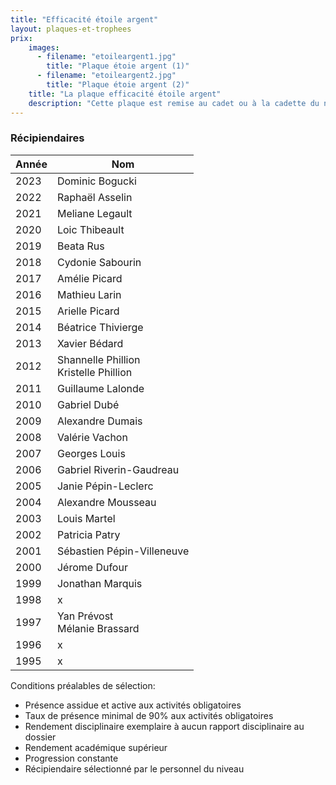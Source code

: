 ```yaml
---
title: "Efficacité étoile argent"
layout: plaques-et-trophees
prix: 
    images:
      - filename: "etoileargent1.jpg"
        title: "Plaque étoie argent (1)"
      - filename: "etoileargent2.jpg"
        title: "Plaque étoie argent (2)"
    title: "La plaque efficacité étoile argent"
    description: "Cette plaque est remise au cadet ou à la cadette du niveau étoile argent s'étant le plus distingué par ses qualités d'instructeur, par sa participation aux activités et par son esprit d'équipe."
---
```


### Récipiendaires

| Année | Nom |
| --- | --- |
| 2023 | Dominic Bogucki |
| 2022 | Raphaël Asselin |
| 2021 | Meliane Legault |
| 2020 | Loic Thibeault |
| 2019 | Beata Rus |
| 2018 | Cydonie Sabourin |
| 2017 | Amélie Picard |
| 2016 | Mathieu Larin |
| 2015 | Arielle Picard |
| 2014 | Béatrice Thivierge |
| 2013 | Xavier Bédard |
| 2012 | Shannelle Phillion  <br>Kristelle Phillion |
| 2011 | Guillaume Lalonde |
| 2010 | Gabriel Dubé |
| 2009 | Alexandre Dumais |
| 2008 | Valérie Vachon |
| 2007 | Georges Louis |
| 2006 | Gabriel Riverin-Gaudreau |
| 2005 | Janie Pépin-Leclerc |
| 2004 | Alexandre Mousseau |
| 2003 | Louis Martel |
| 2002 | Patricia Patry |
| 2001 | Sébastien Pépin-Villeneuve |
| 2000 | Jérome Dufour |
| 1999 | Jonathan Marquis |
| 1998 | x   |
| 1997 | Yan Prévost  <br>Mélanie Brassard |
| 1996 | x   |
| 1995 | x   |

Conditions préalables de sélection:  
- Présence assidue et active aux activités obligatoires  
- Taux de présence minimal de 90% aux activités obligatoires  
- Rendement disciplinaire exemplaire à aucun rapport disciplinaire au dossier  
- Rendement académique supérieur  
- Progression constante  
- Récipiendaire sélectionné par le personnel du niveau
